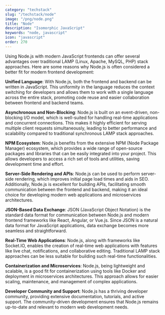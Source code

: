 ```yaml
---
category: "techstack"
slug: "/techstack/node"
image: "/png/node.png"
title: "Node"
description: "Isomorphic JavaScript"
keywords: "node, javascript"
icon: "javascript"
order: 270
---
```

Using Node.js with modern JavaScript frontends can offer several advantages over traditional LAMP (Linux, Apache, MySQL, PHP) stack approaches. Here are some reasons why Node.js is often considered a better fit for modern frontend development:

**Unified Language**: With Node.js, both the frontend and backend can be written in JavaScript. This uniformity in the language reduces the context switching for developers and allows them to work with a single language across the entire stack, promoting code reuse and easier collaboration between frontend and backend teams.

**Asynchronous and Non-Blocking**: Node.js is built on an event-driven, non-blocking I/O model, which is well-suited for handling real-time applications and concurrent connections. This makes it highly efficient for serving multiple client requests simultaneously, leading to better performance and scalability compared to traditional synchronous LAMP stack approaches.

**NPM Ecosystem**: Node.js benefits from the extensive NPM (Node Package Manager) ecosystem, which provides a wide range of open-source packages and libraries that can be easily integrated into your project. This allows developers to access a rich set of tools and utilities, saving development time and effort.

**Server-Side Rendering and APIs**: Node.js can be used to perform server-side rendering, which improves initial page load times and aids in SEO. Additionally, Node.js is excellent for building APIs, facilitating smooth communication between the frontend and backend, making it an ideal choice for developing modern web applications and microservices architectures.

**JSON-Based Data Exchange**: JSON (JavaScript Object Notation) is the standard data format for communication between Node.js and modern frontend frameworks like React, Angular, or Vue.js. Since JSON is a natural data format for JavaScript applications, data exchange becomes more seamless and straightforward.

**Real-Time Web Applications**: Node.js, along with frameworks like Socket.IO, enables the creation of real-time web applications with features like live chat, notifications, and collaborative editing. Traditional LAMP stack approaches can be less suitable for building such real-time functionalities.

**Containerization and Microservices**: Node.js, being lightweight and scalable, is a good fit for containerization using tools like Docker and deployment in microservices architectures. This approach allows for easier scaling, maintenance, and management of complex applications.

**Developer Community and Support**: Node.js has a thriving developer community, providing extensive documentation, tutorials, and active support. The community-driven development ensures that Node.js remains up-to-date and relevant to modern web development needs.